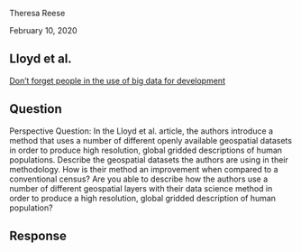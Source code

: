
Theresa Reese

February 10, 2020
## Lloyd et al.
[Don’t forget people in the use of big data for development](https://www.ncbi.nlm.nih.gov/pmc/articles/PMC5283062/) 

## Question
Perspective Question: In the Lloyd et al. article, the authors introduce a method that uses a number of different openly available geospatial datasets in order to produce high resolution, global gridded descriptions of human populations. Describe the geospatial datasets the authors are using in their methodology. How is their method an improvement when compared to a conventional census? Are you able to describe how the authors use a number of different geospatial layers with their data science method in order to produce a high resolution, global gridded description of human population?

## Response
